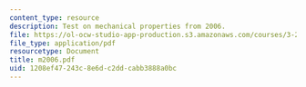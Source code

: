 ```yaml
---
content_type: resource
description: Test on mechanical properties from 2006.
file: https://ol-ocw-studio-app-production.s3.amazonaws.com/courses/3-225-electronic-and-mechanical-properties-of-materials-fall-2007/1208ef47243c8e6dc2ddcabb3888a0bc_m2006.pdf
file_type: application/pdf
resourcetype: Document
title: m2006.pdf
uid: 1208ef47-243c-8e6d-c2dd-cabb3888a0bc
---
```

